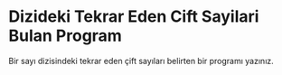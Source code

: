 # Dizideki Tekrar Eden Cift Sayilari Bulan Program
Bir sayı dizisindeki tekrar eden çift sayıları belirten bir programı yazınız.
